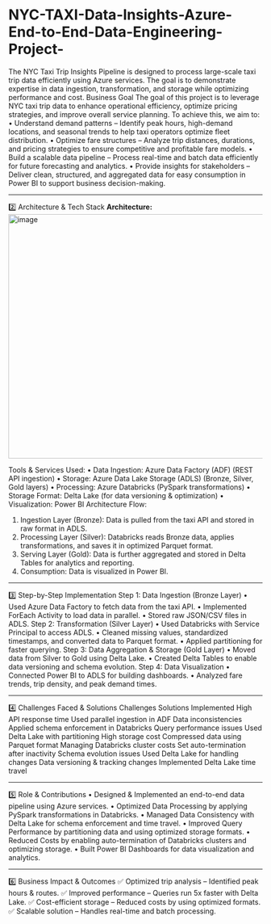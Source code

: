 # NYC-TAXI-Data-Insights-Azure-End-to-End-Data-Engineering-Project-
The NYC Taxi Trip Insights Pipeline is designed to process large-scale taxi trip data efficiently using Azure services. The goal is to demonstrate expertise in data ingestion, transformation, and storage while optimizing performance and cost.
Business Goal
The goal of this project is to leverage NYC taxi trip data to enhance operational efficiency, optimize pricing strategies, and improve overall service planning. To achieve this, we aim to:
•	Understand demand patterns – Identify peak hours, high-demand locations, and seasonal trends to help taxi operators optimize fleet distribution.
•	Optimize fare structures – Analyze trip distances, durations, and pricing strategies to ensure competitive and profitable fare models.
•	Build a scalable data pipeline – Process real-time and batch data efficiently for future forecasting and analytics.
•	Provide insights for stakeholders – Deliver clean, structured, and aggregated data for easy consumption in Power BI to support business decision-making.
________________________________________
2️⃣ Architecture & Tech Stack
**Architecture:**
<img width="823" height="484" alt="image" src="https://github.com/user-attachments/assets/74a01106-4633-4a9b-9f80-e92fb9170016" />


Tools & Services Used:
•	Data Ingestion: Azure Data Factory (ADF) (REST API ingestion)
•	Storage: Azure Data Lake Storage (ADLS) (Bronze, Silver, Gold layers)
•	Processing: Azure Databricks (PySpark transformations)
•	Storage Format: Delta Lake (for data versioning & optimization)
•	Visualization: Power BI
Architecture Flow:
1.	Ingestion Layer (Bronze): Data is pulled from the taxi API and stored in raw format in ADLS.
2.	Processing Layer (Silver): Databricks reads Bronze data, applies transformations, and saves it in optimized Parquet format.
3.	Serving Layer (Gold): Data is further aggregated and stored in Delta Tables for analytics and reporting.
4.	Consumption: Data is visualized in Power BI.
________________________________________
3️⃣ Step-by-Step Implementation
Step 1: Data Ingestion (Bronze Layer)
•	Used Azure Data Factory to fetch data from the taxi API.
•	Implemented ForEach Activity to load data in parallel.
•	Stored raw JSON/CSV files in ADLS.
Step 2: Transformation (Silver Layer)
•	Used Databricks with Service Principal to access ADLS.
•	Cleaned missing values, standardized timestamps, and converted data to Parquet format.
•	Applied partitioning for faster querying.
Step 3: Data Aggregation & Storage (Gold Layer)
•	Moved data from Silver to Gold using Delta Lake.
•	Created Delta Tables to enable data versioning and schema evolution.
Step 4: Data Visualization
•	Connected Power BI to ADLS for building dashboards.
•	Analyzed fare trends, trip density, and peak demand times.
________________________________________
4️⃣ Challenges Faced & Solutions
Challenges	Solutions Implemented
High API response time	Used parallel ingestion in ADF
Data inconsistencies	Applied schema enforcement in Databricks
Query performance issues	Used Delta Lake with partitioning
High storage cost	Compressed data using Parquet format
Managing Databricks cluster costs	Set auto-termination after inactivity
Schema evolution issues	Used Delta Lake for handling changes
Data versioning & tracking changes	Implemented Delta Lake time travel
________________________________________
5️⃣ Role & Contributions
•	Designed & Implemented an end-to-end data pipeline using Azure services.
•	Optimized Data Processing by applying PySpark transformations in Databricks.
•	Managed Data Consistency with Delta Lake for schema enforcement and time travel.
•	Improved Query Performance by partitioning data and using optimized storage formats.
•	Reduced Costs by enabling auto-termination of Databricks clusters and optimizing storage.
•	Built Power BI Dashboards for data visualization and analytics.
________________________________________
6️⃣ Business Impact & Outcomes
✅ Optimized trip analysis – Identified peak hours & routes. 
✅ Improved performance – Queries run 5x faster with Delta Lake. 
✅ Cost-efficient storage – Reduced costs by using optimized formats.
✅ Scalable solution – Handles real-time and batch processing.
